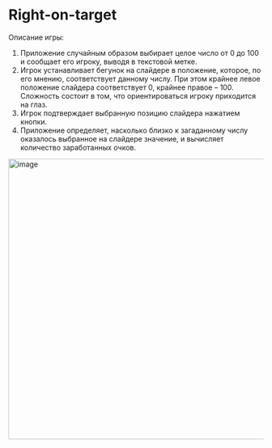 # Right-on-target
Описание игры:
1. Приложение случайным образом выбирает целое число от 0 до 100 и сообщает его игроку, выводя в текстовой метке.
2. Игрок устанавливает бегунок на слайдере в положение, которое, по его мнению, соответствует данному числу. При этом крайнее левое положение слайдера соответствует 0, крайнее правое – 100. Сложность состоит в том, что ориентироваться игроку приходится на глаз.
3. Игрок подтверждает выбранную позицию слайдера нажатием кнопки.
4. Приложение определяет, насколько близко к загаданному числу оказалось выбранное на слайдере значение, и вычисляет количество заработанных очков.

<img width="555" alt="image" src="https://user-images.githubusercontent.com/82948283/192061438-1109cf7b-b24e-4cf3-a61b-731d5ebeeed8.png">

